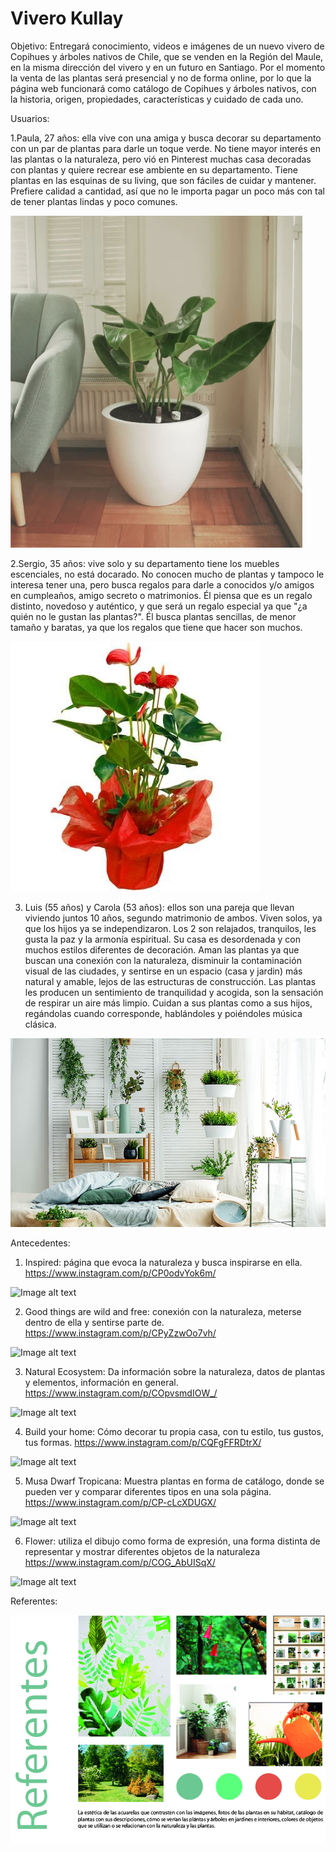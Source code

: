 # Vivero Kullay

Objetivo:
Entregará conocimiento, videos e imágenes de un nuevo vivero de Copihues y árboles nativos de Chile, que se venden en la Región del Maule, en la misma dirección del vivero y en un futuro en Santiago. Por el momento la venta de las plantas será presencial y no de forma online, por lo que la página web funcionará como catálogo de Copihues y árboles nativos, con la historia, origen, propiedades, características y cuidado de cada uno.

Usuarios:

  1.Paula, 27 años: ella vive con una amiga y busca decorar su departamento con un par de plantas para darle un toque verde. No tiene mayor interés en las plantas o la naturaleza, pero vió en Pinterest muchas casa decoradas con plantas y quiere recrear ese ambiente en su departamento. Tiene plantas en las esquinas de su living, que son fáciles de cuidar y mantener. Prefiere calidad a cantidad, así que no le importa pagar un poco más con tal de tener plantas lindas y poco comunes.
  
   ![Image alt text](/arquetipos/decorativa.png)
   
   
  2.Sergio, 35 años:  vive solo y su departamento tiene los muebles escenciales, no está docarado. No conocen mucho de plantas y tampoco le interesa tener una, pero busca regalos para darle a conocidos y/o amigos en cumpleaños, amigo secreto o matrimonios. Él piensa que es un regalo distinto, novedoso y auténtico, y que será un regalo especial ya que "¿a quién no le gustan las plantas?". Él busca plantas sencillas, de menor tamaño y baratas, ya que los regalos que tiene que hacer son muchos.
  
  ![Image alt text](/arquetipos/planta_regalo.jpeg)
  
  3. Luis (55 años) y Carola (53 años): ellos son una pareja que llevan viviendo juntos 10 años, segundo matrimonio de ambos. Viven solos, ya que los hijos ya se independizaron. Los 2 son relajados, tranquilos, les gusta la paz y la armonía espiritual. Su casa es desordenada y con muchos estilos diferentes de decoración. Aman las plantas ya que buscan una conexión con la naturaleza, disminuir la contaminación visual de las ciudades, y sentirse en un espacio (casa y jardin) más natural y amable, lejos de las estructuras de construcción. Las plantas les producen un sentimiento de tranquilidad y acogida, son la sensación de respirar un aire más limpio. Cuidan a sus plantas como a sus hijos, regándolas cuando corresponde, hablándoles y poiéndoles música clásica.

 ![Image alt text](/arquetipos/aire_silvestre.jpeg)

 Antecedentes:
 
 1. Inspired: página que evoca la naturaleza y busca inspirarse en ella.  https://www.instagram.com/p/CP0odvYok6m/
 
 ![Image alt text](/antecedentes_y_referentes/inspired)
 
 
 2. Good things are wild and free: conexión con la naturaleza, meterse dentro de ella y sentirse parte de. https://www.instagram.com/p/CPyZzwOo7vh/

![Image alt text](/antecedentes_y_referentes/good_things)


3. Natural Ecosystem: Da información sobre la naturaleza, datos de plantas y elementos, información en general. https://www.instagram.com/p/COpvsmdIOW_/

![Image alt text](/antecedentes_y_referentes/natural_ecosystem)


4. Build your home: Cómo decorar tu propia casa, con tu estilo, tus gustos, tus formas. https://www.instagram.com/p/CQFgFFRDtrX/

![Image alt text](/antecedentes_y_referentes/build)


5. Musa Dwarf Tropicana: Muestra plantas en forma de catálogo, donde se pueden ver y comparar diferentes tipos en una sola página. https://www.instagram.com/p/CP-cLcXDUGX/

![Image alt text](/antecedentes_y_referentes/musa)


6. Flower: utiliza el dibujo como forma de expresión, una forma distinta de representar y mostrar diferentes objetos de la naturaleza  https://www.instagram.com/p/COG_AbUISqX/

![Image alt text](/antecedentes_y_referentes/flower)


 Referentes:
 
 
![Image alt text](/antecedentes_y_referentes/referentes.jpg)
